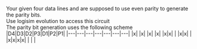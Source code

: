 Your given four data lines and are supposed to use even parity to generate the parity bits.\
Use logisim evolution to access this circuit\
The parity bit generation uses the following scheme
|D4|D3|D2|P3|D1|P2|P1|
|---|---|---|---|---|---|---|
|x|&nbsp;|x|&nbsp;|x|&nbsp;|x|
|x|x|&nbsp;|&nbsp;|x|x|&nbsp;|
|x|x|x|x|&nbsp;|&nbsp;|&nbsp;| 

